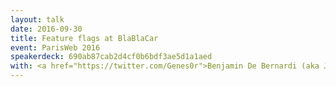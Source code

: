 ```yaml
---
layout: talk
date: 2016-09-30
title: Feature flags at BlaBlaCar
event: ParisWeb 2016
speakerdeck: 690ab87cab2d4cf0b6bdf3ae5d1a1aed
with: <a href="https://twitter.com/Genes0r">Benjamin De Bernardi (aka Junior)</a>
---
```


